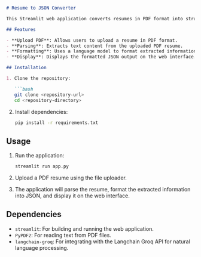```markdown
# Resume to JSON Converter

This Streamlit web application converts resumes in PDF format into structured JSON data using Langchain Groq for natural language processing.

## Features

- **Upload PDF**: Allows users to upload a resume in PDF format.
- **Parsing**: Extracts text content from the uploaded PDF resume.
- **Formatting**: Uses a language model to format extracted information into structured JSON.
- **Display**: Displays the formatted JSON output on the web interface.

## Installation

1. Clone the repository:

   ```bash
   git clone <repository-url>
   cd <repository-directory>
   ```

2. Install dependencies:

   ```bash
   pip install -r requirements.txt
   ```

## Usage

1. Run the application:

   ```bash
   streamlit run app.py
   ```

2. Upload a PDF resume using the file uploader.
3. The application will parse the resume, format the extracted information into JSON, and display it on the web interface.

## Dependencies

- `streamlit`: For building and running the web application.
- `PyPDF2`: For reading text from PDF files.
- `langchain-groq`: For integrating with the Langchain Groq API for natural language processing.
